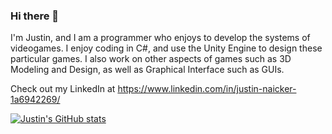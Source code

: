 ### Hi there 👋

I'm Justin, and I am a programmer who enjoys to develop the systems of videogames. I enjoy coding in C#, and use the Unity Engine to design these particular games. I also work on other aspects of games such as 3D Modeling and Design, as well as Graphical Interface such as GUIs. 

Check out my LinkedIn at https://www.linkedin.com/in/justin-naicker-1a6942269/

[![Justin's GitHub stats](https://github-readme-stats.vercel.app/api?username=Justin-Naicker)](https://github.com/Justin-Naicker/github-readme-stats)
